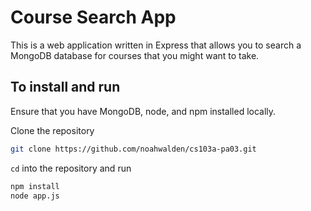 # Course Search App

This is a web application written in Express that allows you to search a
MongoDB database for courses that you might want to take.

## To install and run

Ensure that you have MongoDB, node, and npm installed locally.

Clone the repository
``` bash
git clone https://github.com/noahwalden/cs103a-pa03.git
```

`cd` into the repository and run

```bash
npm install
node app.js
```
